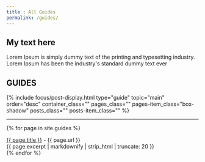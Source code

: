```yaml
---
title : All Guides
permalink: /guides/
---
```


## My text here
Lorem Ipsum is simply dummy text of the printing and typesetting industry. Lorem Ipsum has been the industry's standard dummy text ever

<h2>GUIDES</h2>
{% include focus/post-display.html type="guide" topic="main" order="desc" container_class="" pages_class="" pages-item_class="box-shadow" posts_class="" posts-item_class="" %}

---

{% for page in site.guides %}
<div><a href="{{ page.url | relative_url }}">{{ page.title }}</a> - {{ page.url }}</div>
<div>
	{{ page.excerpt | markdownify | strip_html | truncate: 20 }}
</div>
{% endfor %}
